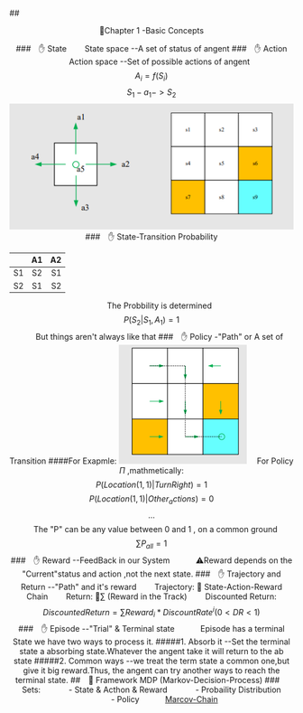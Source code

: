 ##<center>:book:Chapter 1 -Basic Concepts

###&emsp;:hand: State 
&emsp;&emsp;State space --A set of status of angent 
###&emsp;:hand: Action
&emsp;&emsp;Action space --Set of possible actions of angent 
$$A_{i} = f(S_{i})$$
$$S_{1} -a_{1}->S_{2} $$
![state & action](img/State&Action.png)
###&emsp;:hand: State-Transition Probability

|          |      A1       |  A2   |
|------    |:-----------:  |------:|
| S1       |  S2          | S1    |
| S2       |  S1           |   S2  |

&emsp;&emsp;The Probbility is determined
$$P(S_{2}|S_{1},A_{1}) = 1$$ 
&emsp;&emsp;But things aren't always like that
###&emsp;:hand: Policy -"Path" or A set of Transition
####For Exapmle:
![Policy](img/Policy.png#pic_center)
&emsp;For Policy $\Pi$ ,mathmetically:
$$P(Location(1,1)|TurnRight)=1$$
$$P(Location(1,1)|Other_actions)=0$$
$$...$$
&emsp;The "P" can be any value between 0  and 1 , on a common ground
$$\sum  P_{all} = 1$$
###&emsp;:hand: Reward --FeedBack in our System
&emsp;&emsp;&emsp;:warning:Reward depends on the "Current"status and action ,not the next state.
###&emsp;:hand: Trajectory and Return --"Path" and it's reward
&emsp;&emsp;Trajectory: 🐍 State-Action-Reward Chain
&emsp;&emsp;Return:     🐉∑ (Reward in the Track)
&emsp;&emsp;Discounted Return: 
$$Discounted Return = \sum Reward_{i}*DiscountRate^{i}(0<DR<1)$$
###&emsp;:hand: Episode --"Trial" & Terminal state
&emsp;&emsp;&emsp;Episode has a terminal State we have two ways to process it.
#####1. Absorb it --Set the terminal state a absorbing state.Whatever the angent take it will return to the ab state
#####2. Common ways --we treat the term state a common one,but give it big reward.Thus, the angent can try another ways to reach the terminal state.
##&emsp;:memo: Framework MDP (Markov-Decision-Process)
###&emsp;Sets:
&emsp;&emsp;&emsp; - State & Acthon & Reward
&emsp;&emsp;&emsp; - Probaility Distribution
&emsp;&emsp;&emsp; - Policy
&emsp;&emsp;&emsp;[Marcov-Chain](https://www.bilibili.com/video/BV1xa4y1w7aT/)
